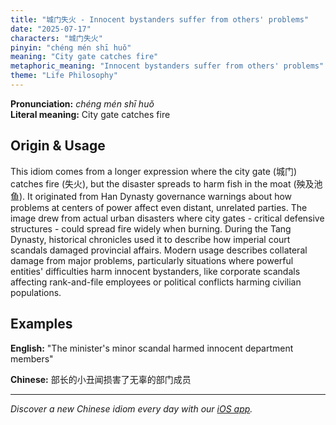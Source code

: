 ```yaml
---
title: "城门失火 - Innocent bystanders suffer from others' problems"
date: "2025-07-17"
characters: "城门失火"
pinyin: "chéng mén shī huǒ"
meaning: "City gate catches fire"
metaphoric_meaning: "Innocent bystanders suffer from others' problems"
theme: "Life Philosophy"
---
```


**Pronunciation:** *chéng mén shī huǒ*  
**Literal meaning:** City gate catches fire

## Origin & Usage

This idiom comes from a longer expression where the city gate (城门) catches fire (失火), but the disaster spreads to harm fish in the moat (殃及池鱼). It originated from Han Dynasty governance warnings about how problems at centers of power affect even distant, unrelated parties. The image drew from actual urban disasters where city gates - critical defensive structures - could spread fire widely when burning. During the Tang Dynasty, historical chronicles used it to describe how imperial court scandals damaged provincial affairs. Modern usage describes collateral damage from major problems, particularly situations where powerful entities' difficulties harm innocent bystanders, like corporate scandals affecting rank-and-file employees or political conflicts harming civilian populations.

## Examples

**English:** "The minister's minor scandal harmed innocent department members"

**Chinese:** 部长的小丑闻损害了无辜的部门成员

---

*Discover a new Chinese idiom every day with our [iOS app](https://apps.apple.com/us/app/daily-chinese-idioms/id6740611324).*
